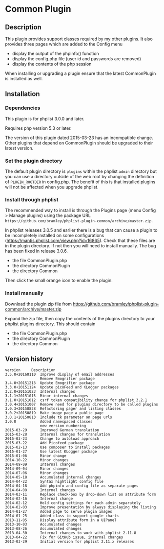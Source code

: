 # Common Plugin #

## Description ##
This plugin provides support classes required by my other plugins.
It also provides three pages which are added to the Config menu

* display the output of the phpinfo() function
* display the config.php file (user id and passwords are removed)
* display the contents of the php session

When installing or upgrading a plugin ensure that the latest CommonPlugin is installed as well.

## Installation ##

### Dependencies ###

This plugin is for phplist 3.0.0 and later.

Requires php version 5.3 or later.

The version of this plugin dated 2015-03-23 has an incompatible change. 
Other plugins that depend on CommonPlugin should be upgraded to their latest version.

### Set the plugin directory ###
The default plugin directory is `plugins` within the phplist `admin` directory but you can use a directory outside
of the web root by changing the definition of `PLUGIN_ROOTDIR` in config.php.
The benefit of this is that installed plugins will not be affected when you upgrade phplist.

### Install through phplist ###
The recommended way to install is through the Plugins page (menu Config > Manage plugins) using the package URL `https://github.com/bramley/phplist-plugin-common/archive/master.zip`.

In phplist releases 3.0.5 and earlier there is a bug that can cause a plugin to be incompletely installed on some configurations (<https://mantis.phplist.com/view.php?id=16865>). 
Check that these files are in the plugin directory. If not then you will need to install manually. The bug has been fixed in release 3.0.6.

* the file CommonPlugin.php
* the directory CommonPlugin
* the directory Common

Then click the small orange icon to enable the plugin.

### Install manually ###
Download the plugin zip file from <https://github.com/bramley/phplist-plugin-common/archive/master.zip>

Expand the zip file, then copy the contents of the plugins directory to your phplist plugins directory.
This should contain

* the file CommonPlugin.php
* the directory CommonPlugin
* the directory Common

## Version history ##

    version     Description
    3.5.0+20160110  Improve display of email addresses
                    Remove Emogrifier package
    3.4.0+20151213  Update Emogrifier package
    3.3.0+20151124  Update picoFeed and KLogger packages
    3.2.0+20151023  Internal changes
    3.1.1+20151015  Minor internal changes
    3.1.0+20151012  csrf token compatibility change for phplist 3.2.1
    3.0.4+20151007  Remove need for plugins directory to be called plugins
    3.0.3+20150828  Refactoring pager and listing classes
    3.0.2+20150819  Make image page a public page
    3.0.1+20150813  Include tk parameter on page urls
    3.0.0           Added namespaced classes
                    new version numbering
    2015-03-29      Improved German translation
    2015-03-28      Internal changes for translation
    2015-03-23      Change to autoload approach
    2015-03-22      Add Picofeed package
    2015-02-13      Use composer to install packages
    2015-01-27      Use latest KLogger package
    2015-01-06      Minor change
    2014-10-22      Minor changes
    2014-09-09      Internal changes
    2014-09-04      Minor changes
    2014-07-06      Minor changes
    2014-05-18      Accumulated internal changes
    2014-04-22      Syntax hightlight config file
    2014-04-18      Add phpinfo and config file as separate pages
    2014-04-08      Internal changes
    2014-03-11      Replace check-box by drop-down list on attribute form
    2014-02-16      Internal change
    2014-02-12      Hold config settings for each admin separately
    2014-02-03      Improve presentation by always displaying the listing
    2014-01-27      Added page to serve plugin images
    2014-01-25      Added class to support google charts
    2013-11-05      Display attribute form in a UIPanel
    2013-10-03      Accumulated changes
    2013-08-26      Accumulated changes
    2013-04-30      Internal changes to work with phplist 2.11.8
    2013-04-22      Fix for GitHub issue, internal changes
    2013-03-29      Initial version for phplist 2.11.x releases
